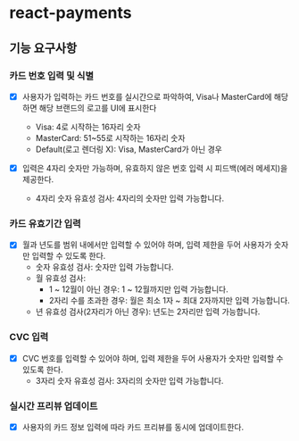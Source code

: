 # react-payments

## 기능 요구사항

### 카드 번호 입력 및 식별

- [x] 사용자가 입력하는 카드 번호를 실시간으로 파악하여, Visa나 MasterCard에 해당하면 해당 브랜드의 로고를 UI에 표시한다

  - Visa: 4로 시작하는 16자리 숫자
  - MasterCard: 51~55로 시작하는 16자리 숫자
  - Default(로고 렌더링 X): Visa, MasterCard가 아닌 경우

- [x] 입력은 4자리 숫자만 가능하며, 유효하지 않은 번호 입력 시 피드백(에러 메세지)을 제공한다.
  - 4자리 숫자 유효성 검사: 4자리의 숫자만 입력 가능합니다.

### 카드 유효기간 입력

- [x] 월과 년도를 범위 내에서만 입력할 수 있어야 하며, 입력 제한을 두어 사용자가 숫자만 입력할 수 있도록 한다.
  - 숫자 유효성 검사: 숫자만 입력 가능합니다.
  - 월 유효성 검사:
    - 1 ~ 12월이 아닌 경우: 1 ~ 12월까지만 입력 가능합니다.
    - 2자리 수를 초과한 경우: 월은 최소 1자 ~ 최대 2자까지만 입력 가능합니다.
  - 년 유효성 검사(2자리가 아닌 경우): 년도는 2자리만 입력 가능합니다.

### CVC 입력

- [x] CVC 번호를 입력할 수 있어야 하며, 입력 제한을 두어 사용자가 숫자만 입력할 수 있도록 한다.
  - 3자리 숫자 유효성 검사: 3자리의 숫자만 입력 가능합니다.

### 실시간 프리뷰 업데이트

- [x] 사용자의 카드 정보 입력에 따라 카드 프리뷰를 동시에 업데이트한다.
